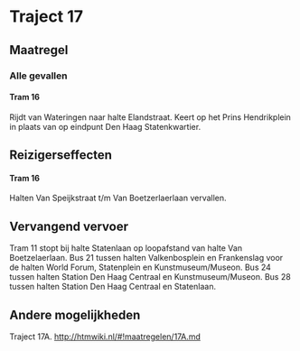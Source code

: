 # Traject 17
## Maatregel
### Alle gevallen

#### Tram 16
Rijdt van Wateringen naar halte Elandstraat.
Keert op het Prins Hendrikplein in plaats van op eindpunt Den Haag Statenkwartier.

## Reizigerseffecten

#### Tram 16
Halten Van Speijkstraat t/m Van Boetzerlaerlaan vervallen.

## Vervangend vervoer
Tram 11 stopt bij halte Statenlaan op loopafstand van halte Van Boetzelaerlaan.
Bus 21 tussen halten Valkenbosplein en Frankenslag voor de halten World Forum, Statenplein en Kunstmuseum/Museon.
Bus 24 tussen halten Station Den Haag Centraal en Kunstmuseum/Museon.
Bus 28 tussen halten Station Den Haag Centraal en Statenlaan.

## Andere mogelijkheden
Traject 17A.
http://htmwiki.nl/#!maatregelen/17A.md
